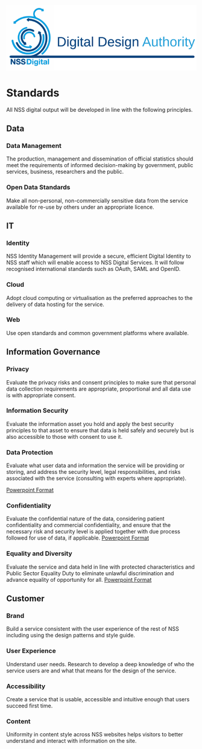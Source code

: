 <img src="/images/DDAIdent.svg">

# Standards
All NSS digital output will be developed in line with the following principles.

## Data
### Data Management
The production, management and dissemination of official statistics should meet
the requirements of informed decision-making by government, public services,
business, researchers and the public.

### Open Data Standards
Make all non-personal, non-commercially sensitive data from the service available for re-use by others under an appropriate licence.

## IT
### Identity
NSS Identity Management will provide a secure, efficient Digital Identity to NSS staff which will enable access to NSS Digital Services. It will follow recognised international standards such as OAuth, SAML and OpenID.

### Cloud
Adopt cloud computing or virtualisation as the preferred approaches to the delivery of data hosting for the service.

### Web
Use open standards and common government platforms where available.

## Information Governance
### Privacy
Evaluate the privacy risks and consent principles to make sure that personal data collection requirements are appropriate, proportional and all data use is with appropriate consent.

### Information Security
Evaluate the information asset you hold and apply the best security principles to that asset to ensure that data is held safely and securely but is also accessible to those with consent to use it.

### Data Protection
Evaluate what user data and information the service will be providing or storing, and address the security level, legal responsibilities, and risks associated with the service (consulting with experts where appropriate).

[Powerpoint Format](https://github.com/gvent/DDA/blob/master/Publications/2017-11_DDA%20standard%20Data%20Protection%20rebrand.pptx)

### Confidentiality
Evaluate the confidential nature of the data, considering patient confidentiality and commercial confidentiality, and ensure that the necessary risk and security level is applied together with due process followed for use of data, if applicable.
[Powerpoint Format](/Publications/2017-11_DDA%20standard%20Confidentiality%20rebrand.pptx)

### Equality and Diversity
Evaluate the service and data held in line with protected characteristics and Public Sector Equality Duty to eliminate unlawful discrimination and advance equality of opportunity for all.
[Powerpoint Format](https://github.com/gvent/DDA/blob/master/Publications/2017-11_DDA%20standard%20Data%20Protection%20rebrand.pptx)

## Customer
### Brand
Build a service consistent with the user experience of the rest of NSS including using the design patterns and style guide.

### User Experience
Understand user needs. Research to develop a deep knowledge of who the service users are and what that means for the design of the service.

### Accessibility
Create a service that is usable, accessible and intuitive enough that users succeed first time.

### Content
Uniformity in content style across NSS websites helps visitors to better understand and interact with information on the site.


